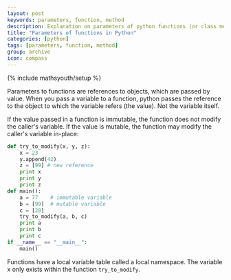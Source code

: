 ```yaml
---
layout: post
keywords: parameters, function, method
description: Explanation on parameters of python functions (or class methods) in Python
title: "Parameters of functions in Python"
categories: [python]
tags: [parameters, function, method]
group: archive
icon: compass
---
```

{% include mathsyouth/setup %}


Parameters to functions are references to objects, which are passed by value. When you pass a variable to a function, python passes the reference to the object to which the variable refers (the value). Not the variable itself.

If the value passed in a function is immutable, the function does not modify the caller's variable. If the value is mutable, the function may modify the caller's variable in-place:

```Python
def try_to_modify(x, y, z):
    x = 23
    y.append(42)
    z = [99] # new reference
    print x
    print y
    print z
def main():
    a = 77    # immutable variable
    b = [99]  # mutable variable
    c = [28]
    try_to_modify(a, b, c)
    print a
    print b
    print c
if __name__ == "__main__":
    main()
```

Functions have a local variable table called a local namespace. The variable x only exists within the function `try_to_modify`.
